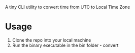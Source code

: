 A tiny CLI utility to convert time from UTC to Local Time Zone

# Usage

1. Clone the repo into your local machine
2. Run the binary executable in the bin folder - convert
